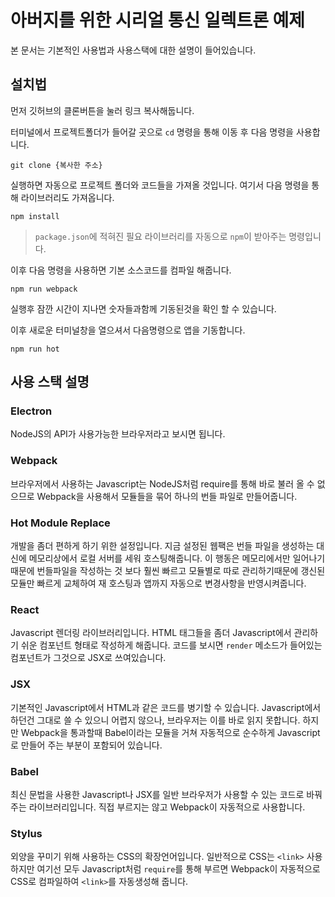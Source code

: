 # 아버지를 위한 시리얼 통신 일렉트론 예제

본 문서는 기본적인 사용법과 사용스택에 대한 설명이 들어있습니다.

## 설치법

먼저 깃허브의 클론버튼을 눌러 링크 복사해둡니다.

터미널에서 프로젝트폴더가 들어갈 곳으로 `cd` 명령을 통해 이동 후 다음 명령을 사용합니다.

```
git clone {복사한 주소}
```

실행하면 자동으로 프로젝트 폴더와 코드들을 가져올 것입니다. 여기서 다음 명령을 통해 라이브러리도 가져옵니다.

```
npm install
```

> `package.json`에 적혀진 필요 라이브러리를 자동으로 `npm`이 받아주는 명령입니다.

이후 다음 명령을 사용하면 기본 소스코드를 컴파일 해줍니다.

```
npm run webpack
```

실행후 잠깐 시간이 지나면 숫자들과함께 기동된것을 확인 할 수 있습니다.

이후 새로운 터미널창을 열으셔서 다음명령으로 앱을 기동합니다.

```
npm run hot
```

## 사용 스택 설명

### Electron

NodeJS의 API가 사용가능한 브라우저라고 보시면 됩니다.

### Webpack

브라우저에서 사용하는 Javascript는 NodeJS처럼 require를 통해 바로 불러 올 수 없으므로 Webpack을 사용해서 모듈들을 묶어 하나의 번들 파일로 만들어줍니다.

### Hot Module Replace

개발을 좀더 편하게 하기 위한 설정입니다. 지금 설정된 웹팩은 번들 파일을 생성하는 대신에 메모리상에서 로컬 서버를 세워 호스팅해줍니다.
이 행동은 메모리에서만 일어나기때문에 번들파일을 작성하는 것 보다 훨씬 빠르고 모듈별로 따로 관리하기때문에 갱신된 모듈만 빠르게 교체하여 재 호스팅과 앱까지 자동으로 변경사항을 반영시켜줍니다.

### React

Javascript 렌더링 라이브러리입니다. HTML 태그들을 좀더 Javascript에서 관리하기 쉬운 컴포넌트 형태로 작성하게 해줍니다. 코드를 보시면 `render` 메소드가 들어있는 컴포넌트가 그것으로 JSX로 쓰여있습니다.

### JSX

기본적인 Javascript에서 HTML과 같은 코드를 병기할 수 있습니다. Javascript에서 하던건 그대로 쓸 수 있으니 어렵지 않으나, 브라우저는 이를 바로 읽지 못합니다. 하지만 Webpack을 통과할때 Babel이라는 모듈을 거쳐 자동적으로 순수하게 Javascript로 만들어 주는 부분이 포함되어 있습니다.

### Babel

최신 문법을 사용한 Javascript나 JSX를 일반 브라우저가 사용할 수 있는 코드로 바꿔주는 라이브러리입니다. 직접 부르지는 않고 Webpack이 자동적으로 사용합니다.

### Stylus

외양을 꾸미기 위해 사용하는 CSS의 확장언어입니다. 일반적으로 CSS는 `<link>` 사용하지만 여기선 모두 Javascript처럼 `require`를 통해 부르면 Webpack이 자동적으로 CSS로 컴파일하여 `<link>`를 자동생성해 줍니다.

